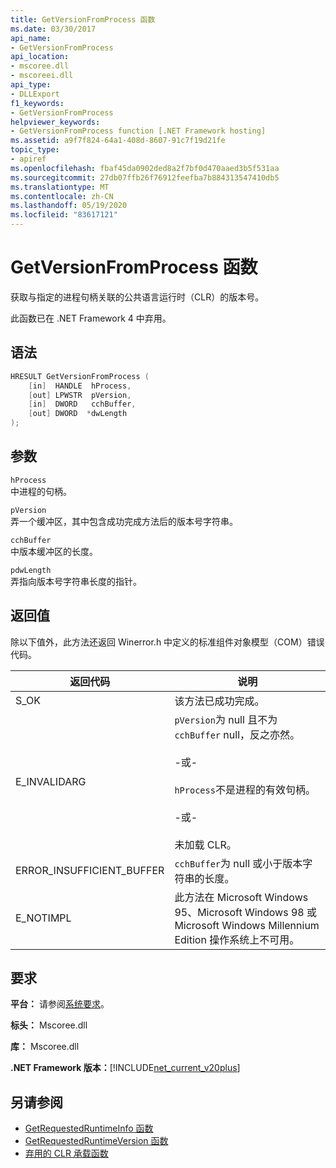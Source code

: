 ```yaml
---
title: GetVersionFromProcess 函数
ms.date: 03/30/2017
api_name:
- GetVersionFromProcess
api_location:
- mscoree.dll
- mscoreei.dll
api_type:
- DLLExport
f1_keywords:
- GetVersionFromProcess
helpviewer_keywords:
- GetVersionFromProcess function [.NET Framework hosting]
ms.assetid: a9f7f824-64a1-408d-8607-91c7f19d21fe
topic_type:
- apiref
ms.openlocfilehash: fbaf45da0902ded8a2f7bf0d470aaed3b5f531aa
ms.sourcegitcommit: 27db07ffb26f76912feefba7b884313547410db5
ms.translationtype: MT
ms.contentlocale: zh-CN
ms.lasthandoff: 05/19/2020
ms.locfileid: "83617121"
---
```

# <a name="getversionfromprocess-function"></a>GetVersionFromProcess 函数
获取与指定的进程句柄关联的公共语言运行时（CLR）的版本号。  
  
 此函数已在 .NET Framework 4 中弃用。  
  
## <a name="syntax"></a>语法  
  
```cpp  
HRESULT GetVersionFromProcess (  
    [in]  HANDLE  hProcess,
    [out] LPWSTR  pVersion,
    [in]  DWORD   cchBuffer,
    [out] DWORD  *dwLength  
);  
```  
  
## <a name="parameters"></a>参数  
 `hProcess`  
 中进程的句柄。  
  
 `pVersion`  
 弄一个缓冲区，其中包含成功完成方法后的版本号字符串。  
  
 `cchBuffer`  
 中版本缓冲区的长度。  
  
 `pdwLength`  
 弄指向版本号字符串长度的指针。  
  
## <a name="return-value"></a>返回值  
 除以下值外，此方法还返回 Winerror.h 中定义的标准组件对象模型（COM）错误代码。  
  
|返回代码|说明|  
|-----------------|-----------------|  
|S_OK|该方法已成功完成。|  
|E_INVALIDARG|`pVersion`为 null 且不为 `cchBuffer` null，反之亦然。<br /><br /> -或-<br /><br /> `hProcess`不是进程的有效句柄。<br /><br /> -或-<br /><br /> 未加载 CLR。|  
|ERROR_INSUFFICIENT_BUFFER|`cchBuffer`为 null 或小于版本字符串的长度。|  
|E_NOTIMPL|此方法在 Microsoft Windows 95、Microsoft Windows 98 或 Microsoft Windows Millennium Edition 操作系统上不可用。|  
  
## <a name="requirements"></a>要求  
 **平台：** 请参阅[系统要求](../../get-started/system-requirements.md)。  
  
 **标头：** Mscoree.dll  
  
 **库：** Mscoree.dll  
  
 **.NET Framework 版本：**[!INCLUDE[net_current_v20plus](../../../../includes/net-current-v20plus-md.md)]  
  
## <a name="see-also"></a>另请参阅

- [GetRequestedRuntimeInfo 函数](getrequestedruntimeinfo-function.md)
- [GetRequestedRuntimeVersion 函数](getrequestedruntimeversion-function.md)
- [弃用的 CLR 承载函数](deprecated-clr-hosting-functions.md)
